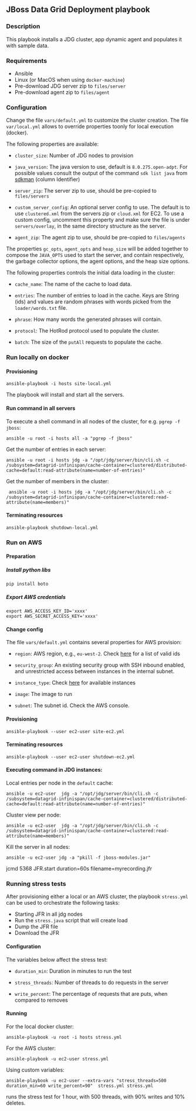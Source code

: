 ## JBoss Data Grid Deployment playbook

### Description

This playbook installs a JDG cluster, app dynamic agent and populates it with sample data. 

### Requirements

* Ansible
* Linux (or MacOS when using ```docker-machine```)
* Pre-download JDG server zip to ```files/server```
* Pre-download agent zip to ```files/agent```

### Configuration

Change the file ```vars/default.yml``` to customize the cluster creation. The file ```var/local.yml``` allows to override properties toonly for local execution (docker). 

The following properties are available:

* ```cluster_size```: Number of JDG nodes to provision

* ```java_version```: The java version to use, default is ```8.0.275.open-adpt```. For possible values consult the output of the command ```sdk list java``` from [sdkman](https://sdkman.io/) (column Identifier)

* ```server_zip```: The server zip to use, should be pre-copied to ```files/servers```

* ```custom_server_config```: An optional server config to use. The default is to use ```clustered.xml``` from the servers zip or ```cloud.xml``` for EC2. To use a custom config, uncomment this property and make sure the file is under ```servers/overlay```, in the same directory structure as the server.

* ```agent_zip```: The agent zip to use, should be pre-copied to ```files/agents```
  
The properties ```gc_opts```, ```agent_opts``` and ```heap_size``` will be added together to compose
the ```JAVA_OPTS``` used to start the server, and contain respectively, the garbage collector options, the agent options, and the heap size options.
  
The following properties controls the initial data loading in the cluster:

* ```cache_name```: The name of the cache to load data.
  
* ```entries```: The number of entries to load in the cache. Keys are String (ids) and values are random phrases with words picked from the ```loader/words.txt``` file.

* ```phrase```: How many words the generated phrases will contain.

* ```protocol```: The HotRod protocol used to populate the cluster. 

* ```batch```: The size of the ```putAll``` requests to populate the cache.

### Run locally on docker

#### Provisioning

	ansible-playbook -i hosts site-local.yml

The playbook will install and start all the servers.

#### Run command in all servers

To execute a shell command in all nodes of the cluster, for e.g. ```pgrep -f jboss```:

    ansible -u root -i hosts all -a "pgrep -f jboss" 
    
Get the number of entries in each server:

    ansible -u root -i hosts jdg -a "/opt/jdg/server/bin/cli.sh -c /subsystem=datagrid-infinispan/cache-container=clustered/distributed-cache=default:read-attribute(name=number-of-entries)"
	
Get the number of members in the cluster:

     ansible -u root -i hosts jdg -a "/opt/jdg/server/bin/cli.sh -c /subsystem=datagrid-infinispan/cache-container=clustered:read-attribute(name=members)"	

#### Terminating resources

    ansible-playbook shutdown-local.yml

	
### Run on AWS

#### Preparation

##### Install python libs

    pip install boto

##### Export AWS credentials

    export AWS_ACCESS_KEY_ID='xxxx'
    export AWS_SECRET_ACCESS_KEY='xxxx'

#### Change config

The file ```vars/default.yml``` contains several properties for AWS provision:

* ```region```: AWS region, e.g., ```eu-west-2```. Check [here](https://docs.aws.amazon.com/AmazonRDS/latest/UserGuide/Concepts.RegionsAndAvailabilityZones.html) for a list of valid ids

* ```security_group```: An existing security group with SSH inbound enabled, and unrestricted access between instances in the internal subnet. 

* ```instance_type```: Check [here](https://aws.amazon.com/ec2/instance-types/) for available instances

* ```image```: The image to run

* ```subnet```: The subnet id. Check the AWS console.

#### Provisioning

    ansible-playbook --user ec2-user site-ec2.yml
    
#### Terminating resources

    ansible-playbook --user ec2-user shutdown-ec2.yml
   
#### Executing command in JDG instances:

Local entries per node in the ```default``` cache: 

    ansible -u ec2-user  jdg -a "/opt/jdg/server/bin/cli.sh -c /subsystem=datagrid-infinispan/cache-container=clustered/distributed-cache=default:read-attribute(name=number-of-entries)"
    
Cluster view per node:

    ansible -u ec2-user  jdg -a "/opt/jdg/server/bin/cli.sh -c /subsystem=datagrid-infinispan/cache-container=clustered:read-attribute(name=members)"   

Kill the server in all nodes:
    
    ansible -u ec2-user jdg -a "pkill -f jboss-modules.jar"


jcmd 5368 JFR.start duration=60s filename=myrecording.jfr

### Running stress tests 

After provisioning either a local or an AWS cluster, the playbook ```stress.yml``` can be used to orchestrate the following tasks:

* Starting JFR in all jdg nodes
* Run the ```stress.java``` script that will create load
* Dump the JFR file
* Download the JFR

#### Configuration

The variables below affect the stress test:

* ```duration_min```: Duration in minutes to run the test

* ```stress_threads```: Number of threads to do requests in the server

* ```write_percent```: The percentage of requests that are puts, when compared to removes

#### Running

For the local docker cluster:
    
    ansible-playbook -u root -i hosts stress.yml

For the AWS cluster:

    ansible-playbook -u ec2-user stress.yml

Using custom variables: 

    ansible-playbook -u ec2-user --extra-vars "stress_threads=500 duration_min=60 write_percent=90"  stress.yml stress.yml          

runs the stress test for 1 hour, with 500 threads, with 90% writes and 10% deletes.